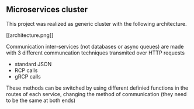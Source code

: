 ## Microservices cluster

This project was realized as generic cluster with the following architecture.

[[architecture.png]]

Communication inter-services (not databases or async queues) are made with 3 different communcation techniques transmited over HTTP requests
- standard JSON
- RCP calls
- gRCP calls

These methods can be switched by using different definied functions in the routes of each service, changing the method of communication (they need to be the same at both ends)
